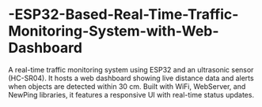 # -ESP32-Based-Real-Time-Traffic-Monitoring-System-with-Web-Dashboard
A real-time traffic monitoring system using ESP32 and an ultrasonic sensor (HC-SR04). It hosts a web dashboard showing live distance data and alerts when objects are detected within 30 cm. Built with WiFi, WebServer, and NewPing libraries, it features a responsive UI with real-time status updates.
